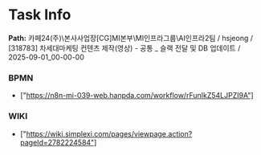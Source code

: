 # Task Info

**Path:** 카페24(주)\본사사업장\[CG]MI본부\MI인프라그룹\AI인프라2팀 / hsjeong / [318783] 차세대마케팅 컨텐츠 제작(영상) - 공통 _ 슬랙 전달 및 DB 업데이트 / 2025-09-01_00-00-00

### BPMN
- ["https://n8n-mi-039-web.hanpda.com/workflow/rFunIkZ54LJPZI9A"]

### WIKI
- ["https://wiki.simplexi.com/pages/viewpage.action?pageId=2782224584"]

